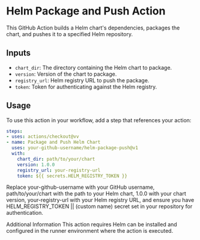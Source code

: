 # Helm Package and Push Action

This GitHub Action builds a Helm chart's dependencies, packages the chart, and pushes it to a specified Helm repository.

## Inputs

- `chart_dir`: The directory containing the Helm chart to package.
- `version`: Version of the chart to package.
- `registry_url`: Helm registry URL to push the package.
- `token`: Token for authenticating against the Helm registry.

## Usage

To use this action in your workflow, add a step that references your action:

```yaml
steps:
- uses: actions/checkout@vv
- name: Package and Push Helm Chart
  uses: your-github-username/helm-package-push@v1
  with:
    chart_dir: path/to/your/chart
    version: 1.0.0
    registry_url: your-registry-url
    token: ${{ secrets.HELM_REGISTRY_TOKEN }}
```
Replace your-github-username with your GitHub username, path/to/your/chart with the path to your Helm chart, 1.0.0 with your chart version, your-registry-url with your Helm registry URL, and ensure you have HELM_REGISTRY_TOKEN || (custom name) secret set in your repository for authentication.

Additional Information
This action requires Helm can be installed and configured in the runner environment where the action is executed.